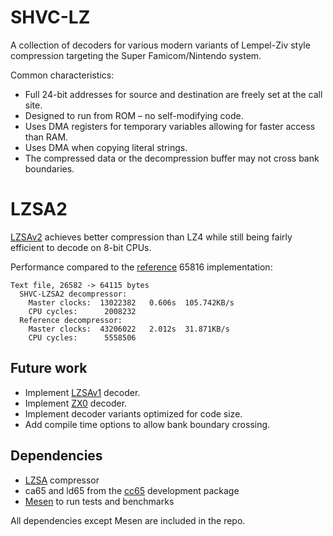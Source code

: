 # SHVC-LZ

A collection of decoders for various modern variants of Lempel-Ziv style compression targeting the Super Famicom/Nintendo system.

Common characteristics:
- Full 24-bit addresses for source and destination are freely set at the call site.
- Designed to run from ROM – no self-modifying code.
- Uses DMA registers for temporary variables allowing for faster access than RAM.
- Uses DMA when copying literal strings.
- The compressed data or the decompression buffer may not cross bank boundaries.

# LZSA2

[LZSAv2](https://github.com/emmanuel-marty/lzsa) achieves better compression than LZ4 while still being fairly efficient to decode on 8-bit CPUs.

Performance compared to the [reference](https://github.com/emmanuel-marty/lzsa/blob/master/asm/65816/decompress_v2.asm) 65816 implementation:
```
Text file, 26582 -> 64115 bytes
  SHVC-LZSA2 decompressor:
    Master clocks:  13022382   0.606s  105.742KB/s
    CPU cycles:      2008232
  Reference decompressor:
    Master clocks:  43206022   2.012s  31.871KB/s
    CPU cycles:      5558506
```

## Future work
- Implement [LZSAv1](https://github.com/emmanuel-marty/lzsa) decoder.
- Implement [ZX0](https://github.com/einar-saukas/ZX0) decoder.
- Implement decoder variants optimized for code size.
- Add compile time options to allow bank boundary crossing.

## Dependencies
- [LZSA](https://github.com/emmanuel-marty/lzsa) compressor
- ca65 and ld65 from the [cc65](https://github.com/cc65/cc65) development package
- [Mesen](https://github.com/SourMesen/Mesen2) to run tests and benchmarks

All dependencies except Mesen are included in the repo.
